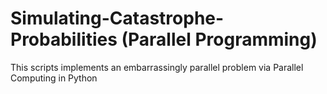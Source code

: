 # Simulating-Catastrophe-Probabilities (Parallel Programming)
This scripts implements an embarrassingly parallel problem via Parallel Computing in Python
